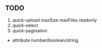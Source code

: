 ## TODO

1. quick-upload maxSize maxFiles readonly
2. quick-select
3. quick-pagination

- attribute number/boolean/string
